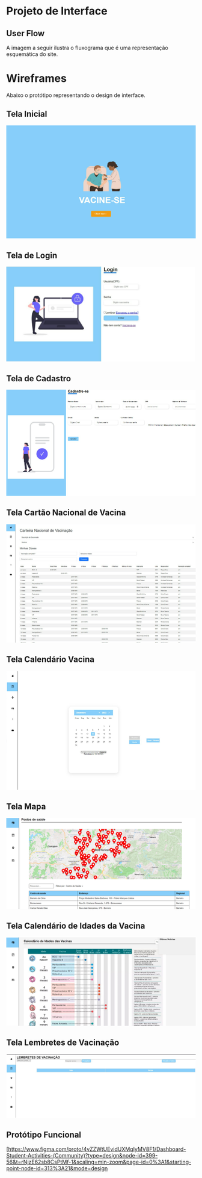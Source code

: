 # Projeto de Interface

## User Flow

A imagem a seguir ilustra o fluxograma que é uma representação esquemática do site.

# Wireframes
Abaixo o protótipo representando o design de interface.

## Tela Inicial

![UserFlow](images/telainicial.png)

## Tela de Login

![UserFlow](images/telalogin.png)

## Tela de Cadastro

![UserFlow](images/telacadastro.png)

## Tela Cartão Nacional de Vacina

![UserFlow](images/carteiravacinacao.png)

## Tela Calendário Vacina

![UserFlow](images/calendario.png)

## Tela Mapa

![UserFlow](images/postosdesaude.png)

## Tela Calendário de Idades da Vacina

![UserFlow](images/calendarioidades.png)

## Tela Lembretes de Vacinação

![UserFlow](images/lembretesvacinacao.png)

## Protótipo Funcional

[https://www.figma.com/proto/4vZZWtUEvidUXMqIyMV8F1/Dashboard-Student-Activities-(Community)?type=design&node-id=399-56&t=rNjzE62sb8CsPtMf-1&scaling=min-zoom&page-id=0%3A1&starting-point-node-id=313%3A21&mode=design
